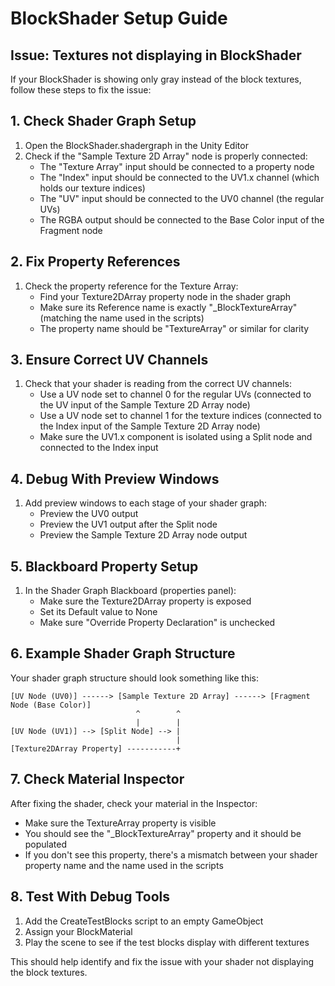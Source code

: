 # BlockShader Setup Guide

## Issue: Textures not displaying in BlockShader

If your BlockShader is showing only gray instead of the block textures, follow these steps to fix the issue:

## 1. Check Shader Graph Setup

1. Open the BlockShader.shadergraph in the Unity Editor
2. Check if the "Sample Texture 2D Array" node is properly connected:
   - The "Texture Array" input should be connected to a property node
   - The "Index" input should be connected to the UV1.x channel (which holds our texture indices)
   - The "UV" input should be connected to the UV0 channel (the regular UVs)
   - The RGBA output should be connected to the Base Color input of the Fragment node

## 2. Fix Property References

1. Check the property reference for the Texture Array:
   - Find your Texture2DArray property node in the shader graph
   - Make sure its Reference name is exactly "_BlockTextureArray" (matching the name used in the scripts)
   - The property name should be "TextureArray" or similar for clarity

## 3. Ensure Correct UV Channels

1. Check that your shader is reading from the correct UV channels:
   - Use a UV node set to channel 0 for the regular UVs (connected to the UV input of the Sample Texture 2D Array node)
   - Use a UV node set to channel 1 for the texture indices (connected to the Index input of the Sample Texture 2D Array node)
   - Make sure the UV1.x component is isolated using a Split node and connected to the Index input

## 4. Debug With Preview Windows

1. Add preview windows to each stage of your shader graph:
   - Preview the UV0 output
   - Preview the UV1 output after the Split node
   - Preview the Sample Texture 2D Array node output

## 5. Blackboard Property Setup

1. In the Shader Graph Blackboard (properties panel):
   - Make sure the Texture2DArray property is exposed
   - Set its Default value to None
   - Make sure "Override Property Declaration" is unchecked

## 6. Example Shader Graph Structure

Your shader graph structure should look something like this:

```
[UV Node (UV0)] ------> [Sample Texture 2D Array] ------> [Fragment Node (Base Color)]
                            ^        ^
                            |        |
[UV Node (UV1)] --> [Split Node] --> |
                                     |
[Texture2DArray Property] -----------+
```

## 7. Check Material Inspector

After fixing the shader, check your material in the Inspector:
- Make sure the TextureArray property is visible
- You should see the "_BlockTextureArray" property and it should be populated
- If you don't see this property, there's a mismatch between your shader property name and the name used in the scripts

## 8. Test With Debug Tools

1. Add the CreateTestBlocks script to an empty GameObject 
2. Assign your BlockMaterial
3. Play the scene to see if the test blocks display with different textures

This should help identify and fix the issue with your shader not displaying the block textures. 